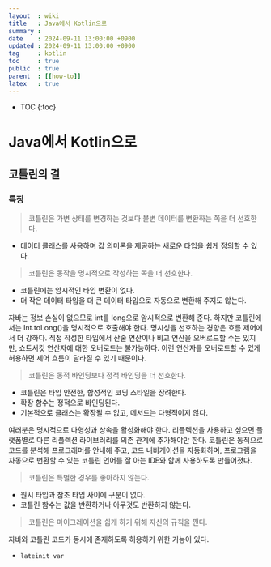 ```yaml
---
layout  : wiki
title   : Java에서 Kotlin으로
summary :
date    : 2024-09-11 13:00:00 +0900
updated : 2024-09-11 13:00:00 +0900
tag     : kotlin
toc     : true
public  : true
parent  : [[how-to]]
latex   : true
---
```

* TOC
{:toc}

# Java에서 Kotlin으로

## 코틀린의 결

### 특징

> 코틀린은 가변 상태를 변경하는 것보다 불변 데이터를 변환하는 쪽을 더 선호한다.

- 데이터 클래스를 사용하며 값 의미론을 제공하는 새로운 타입을 쉽게 정의할 수 있다.

> 코틀린은 동작을 명시적으로 작성하는 쪽을 더 선호한다.

- 코틀린에는 암시적인 타입 변환이 없다.
- 더 작은 데이터 타입을 더 큰 데이터 타입으로 자동으로 변환해 주지도 않는다.

자바는 정보 손실이 없으므로 int를 long으로 암시적으로 변환해 준다. 하지만 코틀린에서는 Int.toLong()을 명시적으로 호출해야 한다. 명시성을 선호하는 경향은 흐름 제어에서 더 강하다. 직접 작성한 타입에서 산술 연산이나 비교 연산을 오버로드할 수는 있지만, 쇼트서킷 연산자에 대한 오버로드는 불가능하다. 이런 연산자를 오버로드할 수 있게 허용하면 제어 흐름이 달라질 수 있기 때문이다.

> 코틀린은 동적 바인딩보다 정적 바인딩을 더 선호한다.

- 코틀린은 타입 안전한, 합성적인 코딩 스타일을 장려한다.
- 확장 함수는 정적으로 바인딩된다.
- 기본적으로 클래스는 확장될 수 없고, 메서드는 다형적이지 않다.

여러분은 명시적으로 다형성과 상속을 활성화해야 한다. 리플렉션을 사용하고 싶으면 플랫폼별로 다른 리플렉션 라이브러리를 의존 관계에 추가해야만 한다. 코틀린은 동적으로 코드를 분석해 프로그래머를 안내해 주고, 코드 내비게이션을 자동화하며, 프로그램을 자동으로 변환할 수 있는 코틀린 언어를 잘 아는 IDE와 함께 사용하도록 만들어졌다.

> 코틀린은 특별한 경우를 좋아하지 않는다.

- 원시 타입과 참조 타입 사이에 구분이 없다.
- 코틀린 함수는 값을 반환하거나 아무것도 반환하지 않는다.

> 코틀린은 마이그레이션을 쉽게 하기 위해 자신의 규칙을 깬다.

자바와 코틀린 코드가 동시에 존재하도록 허용하기 위한 기능이 있다.

- `lateinit var`
